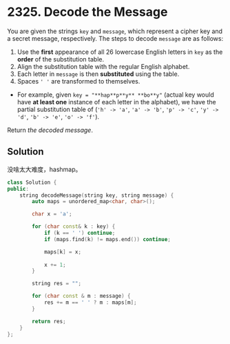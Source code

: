# 2325. Decode the Message

You are given the strings `key` and `message`, which represent a cipher key and a secret message, respectively. The steps to decode `message` are as follows:

1. Use the **first** appearance of all 26 lowercase English letters in `key` as the **order** of the substitution table.
2. Align the substitution table with the regular English alphabet.
3. Each letter in `message` is then **substituted** using the table.
4. Spaces `' '` are transformed to themselves.

- For example, given `key = "**hap**p**y** **bo**y"` (actual key would have **at least one** instance of each letter in the alphabet), we have the partial substitution table of (`'h' -> 'a'`, `'a' -> 'b'`, `'p' -> 'c'`, `'y' -> 'd'`, `'b' -> 'e'`, `'o' -> 'f'`).

Return *the decoded message*.

## Solution

没啥太大难度，hashmap。

```c++
class Solution {
public:
    string decodeMessage(string key, string message) {
        auto maps = unordered_map<char, char>();

        char x = 'a';

        for (char const& k : key) {
            if (k == ' ') continue;
            if (maps.find(k) != maps.end()) continue;

            maps[k] = x;
            
            x += 1;
        }

        string res = "";

        for (char const & m : message) {
            res += m == ' ' ? m : maps[m];
        }

        return res;
    }
};
```

